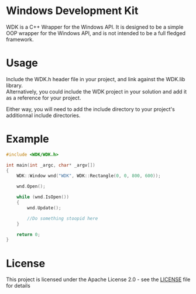 # Windows Development Kit

WDK is a C++ Wrapper for the Windows API.
It is designed to be a simple OOP wrapper for the Windows API, and is not intended to be a full fledged framework.

# Usage

Include the WDK.h header file in your project, and link against the WDK.lib library. <br>
Alternatively, you could include the WDK project in your solution and add it as a reference for your project.

Either way, you will need to add the include directory to your project's additionnal include directories.

<ADD DETAILED INFOS>

# Example

```cpp
#include <WDK/WDK.h>

int main(int _argc, char* _argv[])
{
    WDK::Window wnd("WDK", WDK::Rectangle(0, 0, 800, 600));

    wnd.Open();

    while (wnd.IsOpen())
    {
        wnd.Update();

        //Do something stoopid here
    }

    return 0;
}
```

# License

This project is licensed under the Apache License 2.0 - see the [LICENSE](LICENSE) file for details